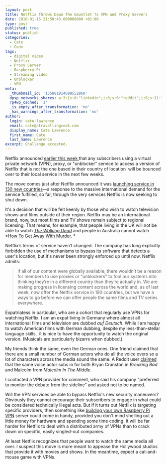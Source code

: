 ```yaml
---
layout: post
title: Netflix Throws Down The Gauntlet To VPN and Proxy Servers
date: 2016-01-15 21:50:43.000000000 +01:00
type: post
published: true
status: publish
categories:
  - Cate
  - Code
tags:
  - digital video
  - Netflix
  - Proxy Server
  - Raspberry Pi
  - Streaming video
  - Unblocker
  - VPN
meta:
  _thumbnail_id: '135881814689552860'
  dpsp_networks_shares: a:3:{s:8:"linkedin";i:0;s:6:"reddit";i:0;s:11:"google-plus";i:0;}
  rp4wp_cached: '1'
  _is_empty_after_transformation: 'no'
  _has_warnings_after_transformation: 'no'
author:
  login: cate-lawrence
  email: cate@atravellingcook.com
  display_name: Cate Lawrence
  first_name: Cate
  last_name: Lawrence
excerpt: Challenge accepted.
---
```

Netflix announced [earlier this
week ](https://media.netflix.com/en/company-blog/evolving-proxy-detection-as-a-global-service)that any
subscribers using a virtual private network (VPN), proxy, or "unblocker"
service to access a version of Netflix that is not the one based in
their country of location  will be bounced over to their local service
in the next few weeks.

The move comes just after Netflix announced it was [launching service in
130 new
countries](http://www.cnet.com/au/news/netflix-goes-live-in-130-new-countries/)—a
response to the massive international demand for the service fulfilled,
so far, through the very services Netflix is now seeking to shut down. 

It's a decision that will be felt keenly by those who wish to watch
television shows and films outside of their region. Netflix may be an
international brand, now, but most films and TV shows remain subject to
regional licensing. That means, for example, that people living in the
UK will not be able to watch [*The Walking
Dead*](http://www.imdb.com/title/tt1520211/) and people in Australia
cannot watch *[How To Get Away With
Murder](http://www.imdb.com/title/tt3205802/). *

Netflix’s terms of service haven’t changed. The company has long
explicitly forbidden the use of mechanisms to bypass its software that
detects a user's location, but it's never been strongly enforced up
until now. Netflix admits: 

> If all of our content were globally available, there wouldn’t be a
> reason for members to use proxies or “unblockers” to fool our systems
> into thinking they’re in a different country than they’re actually in.
> We are making progress in licensing content across the world and, as
> of last week, now offer the Netflix service in 190 countries, but we
> have a ways to go before we can offer people the same films and TV
> series everywhere.

Expatriatess in particular, who are a cohort that regularly use VPNs for
watching Netflix. I am an expat living in Germany where almost all
international films and television are dubbed *auf Deutsch*. While I am
happy to watch American films with German dubbing, despite my
less-than-stellar language skills,  it is nice to have the opportunity
to watch the original version. (Musicals are particularly bizarre when
dubbed.) 

My friends think the same, even the German ones. One friend claimed that
there are a small number of German actors who do all the voice overs so
a lot of characters across the media sound the same. A Reddit user
[claimed](https://www.reddit.com/r/germany/comments/3czljq/do_most_germans_prefer_dubbed_movies_and_tv/ct0qwka)
that the same voice actor subs in for both Bryan Cranston in *Breaking
Bad* and Malcolm from *Malcolm In The Middle*. 

I contacted a VPN provider for comment, who said his company "preferred
to monitor the debate from the sideline" and asked not to be named.

Will the VPN services be able to bypass Netflix's new security
maneuvers? Obviously they cannot encourage their subscribers to engage
in what could be considered technically illegal acts. But if it turns
out Netflix is targeting specific providers, then something
like [building your own Raspberry Pi
VPN](https://readwrite.com/2014/04/10/raspberry-pi-vpn-tutorial-server-secure-web-browsing) server
could come in handy, provided you don't mind shelling out a little money
for hardware and spending some time coding. It will be far harder for
Netflix to deal with a distributed army of VPNs than to crack down on
specific, easily singled-out companies.

At least Netflix recognizes that people want to watch the same media all
over. I suspect this move is more meant to appease the Hollywood studios
that provide it with movies and shows. In the meantime, expect a
cat-and-mouse game with VPNs.
